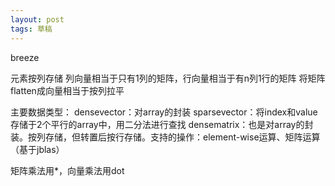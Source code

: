 ```yaml
---
layout: post
tags: 草稿
---
```


breeze 

元素按列存储
列向量相当于只有1列的矩阵，行向量相当于有n列1行的矩阵
将矩阵flatten成向量相当于按列拉平

主要数据类型：
densevector：对array的封装
sparsevector：将index和value存储于2个平行的array中，用二分法进行查找
densematrix：也是对array的封装。按列存储，但转置后按行存储。支持的操作：element-wise运算、矩阵运算（基于jblas）

矩阵乘法用*，向量乘法用dot


